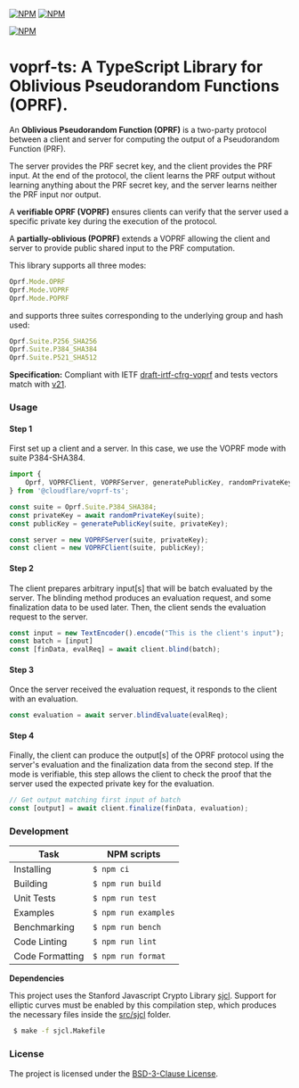 [![NPM](https://img.shields.io/npm/v/@cloudflare/voprf-ts?style=plastic)](https://www.npmjs.com/package/@cloudflare/voprf-ts) [![NPM](https://img.shields.io/npm/l/@cloudflare/voprf-ts?style=plastic)](LICENSE.txt)

[![NPM](https://nodei.co/npm/@cloudflare/voprf-ts.png)](https://www.npmjs.com/package/@cloudflare/voprf-ts)

# voprf-ts: A TypeScript Library for Oblivious Pseudorandom Functions (OPRF).

An **Oblivious Pseudorandom Function (OPRF)** is a two-party protocol between a client and server for computing the output of a Pseudorandom Function (PRF).

The server provides the PRF secret key, and the client provides the PRF input.
At the end of the protocol, the client learns the PRF output without learning anything about the PRF secret key, and the server learns neither the PRF input nor output.

A **verifiable OPRF (VOPRF)** ensures clients can verify that the server used a specific private key during the execution of the protocol.

A **partially-oblivious (POPRF)** extends a VOPRF allowing the client and server to provide public shared input to the PRF computation.

This library supports all three modes:
```js
Oprf.Mode.OPRF
Oprf.Mode.VOPRF
Oprf.Mode.POPRF
```
and supports three suites corresponding to the underlying group and hash used:
```js
Oprf.Suite.P256_SHA256
Oprf.Suite.P384_SHA384
Oprf.Suite.P521_SHA512
```

**Specification:** Compliant with IETF [draft-irtf-cfrg-voprf](https://datatracker.ietf.org/doc/draft-irtf-cfrg-voprf/) and tests vectors match with [v21](https://datatracker.ietf.org/doc/html/draft-irtf-cfrg-voprf-21).

### Usage

#### Step 1

First set up a client and a server. In this case, we use the VOPRF mode with suite P384-SHA384.

```js
import {
    Oprf, VOPRFClient, VOPRFServer, generatePublicKey, randomPrivateKey
} from '@cloudflare/voprf-ts';

const suite = Oprf.Suite.P384_SHA384;
const privateKey = await randomPrivateKey(suite);
const publicKey = generatePublicKey(suite, privateKey);

const server = new VOPRFServer(suite, privateKey);
const client = new VOPRFClient(suite, publicKey);
```

#### Step 2

The client prepares arbitrary input[s] that will be batch evaluated by the server. The blinding method produces an evaluation request, and some finalization data to be used later. Then, the client sends the evaluation request to the server.

```js
const input = new TextEncoder().encode("This is the client's input");
const batch = [input]
const [finData, evalReq] = await client.blind(batch);
```

#### Step 3

Once the server received the evaluation request, it responds to the client with an evaluation.

```js
const evaluation = await server.blindEvaluate(evalReq);
```

#### Step 4

Finally, the client can produce the output[s] of the OPRF protocol using the server's evaluation and the finalization data from the second step. If the mode is verifiable, this step allows the client to check the proof that the server used the expected private key for the evaluation.

```js
// Get output matching first input of batch
const [output] = await client.finalize(finData, evaluation);
```

### Development

| Task            | NPM scripts          |
|-----------------|----------------------|
| Installing      | `$ npm ci`           |
| Building        | `$ npm run build`    |
| Unit Tests      | `$ npm run test`     |
| Examples        | `$ npm run examples` |
| Benchmarking    | `$ npm run bench`    |
| Code Linting    | `$ npm run lint`     |
| Code Formatting | `$ npm run format`   |


**Dependencies**

This project uses the Stanford Javascript Crypto Library [sjcl](https://github.com/bitwiseshiftleft/sjcl). Support for elliptic curves must be enabled by this compilation step, which produces the necessary files inside the [src/sjcl](./src/sjcl) folder.

```sh
 $ make -f sjcl.Makefile
```

### License

The project is licensed under the [BSD-3-Clause License](LICENSE.txt).
